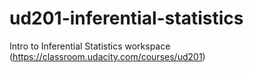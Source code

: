 # ud201-inferential-statistics
Intro to Inferential Statistics workspace (https://classroom.udacity.com/courses/ud201)
